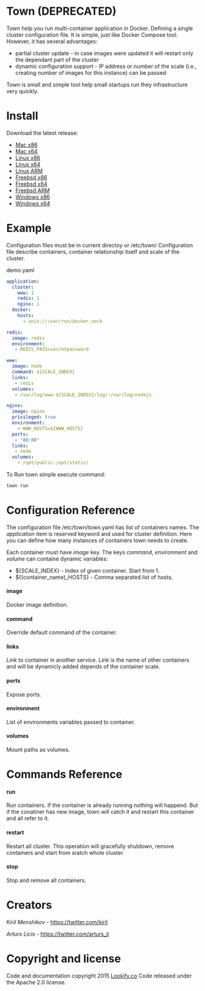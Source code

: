 # Town (DEPRECATED)

Town help you run multi-container application in Docker. Defining a single cluster configuration file.
It is simple, just like Docker Compose tool. However, it has several advantages:
 * partial cluster update - in case images were updated it will restart only the dependant part of the cluster
 * dynamic configuration support - IP address or number of the scale (i.e., creating number of images for this instance) can be passed

Town is small and simple tool help small startups run they infrastructure very quickly.

# Install
Download the latest release:
 * [Mac x86](https://raw.github.com/lookify/release/master/town/darwin/386/town)
 * [Mac x64](https://raw.github.com/lookify/release/master/town/darwin/amd64/town)
 * [Linux x86](https://raw.github.com/lookify/release/master/town/linux/386/town)
 * [Linux x64](https://raw.github.com/lookify/release/master/town/linux/amd64/town)
 * [Linux ARM](https://raw.github.com/lookify/release/master/town/linux/arm/town)
 * [Freebsd x86](https://raw.github.com/lookify/release/master/town/freebsd/386/town)
 * [Freebsd x64](https://raw.github.com/lookify/release/master/town/freebsd/amd64/town)
 * [Freebsd ARM](https://raw.github.com/lookify/release/master/town/freebsd/arm/town)
 * [Windows x86](https://raw.github.com/lookify/release/master/town/windows/386/town.exe)
 * [Windows x64](https://raw.github.com/lookify/release/master/town/windows/amd64/town.exe)

# Example

Configuration files must be in current directoy or /etc/town/ 
Configuration file describe containers, container relationship itself and scale of the cluster.

demo.yaml
```yml
application:
  cluster:
    www: 1
    redis: 1
    nginx: 1
  docker:
    hosts:
      - unix:///var/run/docker.sock

redis:
  image: redis
  environment:
   - REDIS_PASS=secretpassword

www:
  image: node
  command: ${SCALE_INDEX}
  links:
   - redis
  volumes:
   - /var/log/www-${SCALE_INDEX}/log/:/var/log/nodejs

nginx:
  image: nginx
  privileged: true
  environment:
    - WWW_HOSTS=${WWW_HOSTS}
  ports:
   - "80:80"
  links:
   - node
  volumes:
    - /opt/public:/opt/static/
```

To Run town simple execute command:

```sh
town run
```

# Configuration Reference
The configuration file /etc/town/town.yaml has list of containers names. The _application_ item is reserved keyword and used for cluster definition. Here you can define how many instances of containers town needs to create.

Each container must have *image* key. The keys _command_, _environment_ and _volume_ can containe dynamic variables:
 * ${SCALE_INDEX} - Index of given container. Start from 1.
 * ${(container_name)_HOSTS} - Comma separated list of hosts.

#### image
Docker image definition.

#### command
Override default command of the container.

#### links
Link to container in another service. Link is the name of other containers and will be dynamicly added depends of the container scale.

#### ports
Expose ports.

#### environment
List of environments variables passed to container.

#### volumes
Mount paths as volumes.

# Commands Reference

#### run
Run containers. If the container is already running nothing will happend. But if the conatiner has new image, town will catch it and restart this container and all refer to it.

#### restart
Restart all cluster. This operation will gracefully shutdown, remove containers and start from sratch whole cluster.

#### stop
Stop and remove all containers.

# Creators

_Kiril Menshikov_ - https://twitter.com/kiril

_Arturs Licis_ - https://twitter.com/arturs_li

# Copyright and license
Code and documentation copyright 2015 [Lookify.co](http://www.lookify.co) Code released under the Apache 2.0 license.


